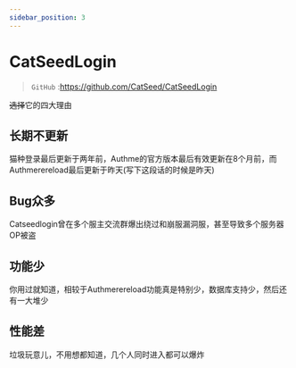 ```yaml
---
sidebar_position: 3
---
```


# CatSeedLogin
>
> `GitHub` :https://github.com/CatSeed/CatSeedLogin

~~选择~~它的四大理由

## 长期不更新

猫种登录最后更新于两年前，Authme的官方版本最后有效更新在8个月前，而Authmerereload最后更新于昨天(写下这段话的时候是昨天)

## Bug众多

Catseedlogin曾在多个服主交流群爆出绕过和崩服漏洞服，甚至导致多个服务器OP被盗

## 功能少

你用过就知道，相较于Authmerereload功能真是特别少，数据库支持少，然后还有一大堆少

## 性能差

垃圾玩意儿，不用想都知道，几个人同时进入都可以爆炸
